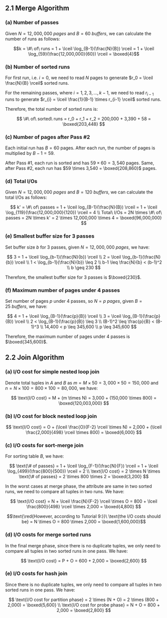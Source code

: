 
## 2.1 Merge Algorithm

### (a) Number of passes

Given $N = 12,000,000\ pages$ and $B = 60\ buffers$, we can calculate the number of runs as follows:

$$k = \#\ of\ runs = 1 + \lceil \log_{B-1}(\frac{N}{B}) \rceil = 1 + \lceil \log_{59}(\frac{12,000,000}{60}) \rceil = \boxed{4}$$

### (b) Number of sorted runs

For first run, i.e. $i=0$, we need to read $N$ pages to generate $r_0 = \lceil \frac{N}{B} \rceil$ sorted runs.

For the remaining passes, where $i=1, 2, 3, ..., k-1$, we need to read $r_{i-1}$ runs to generate $r_{i} = \lceil \frac{1}{B-1} \times r_{i-1} \rceil$ sorted runs.

Therefore, the total number of sorted runs is:

$$
\#\ of\ sorted\ runs = r_0 + r_1 + r_2 = 200,000 + 3,390 + 58 = \boxed{203,448}
$$

### (c) Number of pages after Pass #2

Each initial run has $B = 60$ pages. After each run, the number of pages is multiplied by $B-1 = 59$.

After Pass #1, each run is sorted and has $59 \times 60 = 3,540$ pages. Same, after Pass #2, each run has $59 \times 3,540 = \boxed{208,860}$ pages.

### (d) Total I/Os

Given $N = 12,000,000\ pages$ and $B = 120\ buffers$, we can calculate the total I/Os as follows:

$$
k' = \#\ of\ passes = 1 + \lceil log_{B-1}(\frac{N}{B}) \rceil = 1 + \lceil \log_{119}(\frac{12,000,000}{120}) \rceil = 4 \\
Total\ I/Os = 2N \times \#\ of\ passes = 2N \times k' = 2 \times 12,000,000 \times 4 = \boxed{96,000,000}
$$

### (e) Smallest buffer size for 3 passes

Set buffer size $b$ for 3 passes, given $N = 12,000,000\ pages$, we have:

$$
3 = 1 + \lceil \log_{b-1}(\frac{N}{b}) \rceil \\
2 = \lceil \log_{b-1}(\frac{N}{b}) \rceil \\
1 < \log_{b-1}(\frac{N}{b}) \leq 2 \\
b-1 \leq \frac{N}{b} < (b-1)^2 \\
b \geq 230
$$

Therefore, the smallest buffer size for 3 passes is $\boxed{230}$.

### (f) Maximum number of pages under 4 passes

Set number of pages $p$ under 4 passes, so $N = p\ pages$, given $B = 25\ buffers$, we have:

$$
4 = 1 + \lceil \log_{B-1}(\frac{p}{B}) \rceil \\
3 = \lceil \log_{B-1}(\frac{p}{B}) \rceil \\
2 < \log_{B-1}(\frac{p}{B}) \leq 3 \\
(B-1)^2 \leq \frac{p}{B} < (B-1)^3 \\
14,400 < p \leq 345,600 \\
p \leq 345,600
$$

Therefore, the maximum number of pages under 4 passes is $\boxed{345,600}$.

## 2.2 Join Algorithm

### (a) I/O cost for simple nested loop join

Denote total tuples in $A$ and $B$ as $m = M \times 50 = 3,000 \times 50 = 150,000$ and $n = N \times 100 = 800 \times 100 = 80,000$, we have:

$$
\text{I/O cost} = M + (m \times N) = 3,000 + (150,000 \times 800) = \boxed{120,003,000}
$$

### (b) I/O cost for block nested loop join

$$
\text{I/O cost} = O + (\lceil \frac{O}{F-2} \rceil \times N) = 2,000 + (\lceil \frac{2,000}{498} \rceil \times 800) = \boxed{6,000}
$$

### (c) I/O costs for sort-merge join

For sorting table $B$, we have:

$$
\text{\# of passes} = 1 + \lceil \log_{F-1}(\frac{N}{F}) \rceil = 1 + \lceil \log_{499}(\frac{800}{500}) \rceil = 2 \\
\text{I/O cost} = 2 \times N \times \text{\# of passes} = 2 \times 800 \times 2 = \boxed{3,200}
$$

In the worst cases at merge phase, the attribute are same in two sorted runs, we need to compare all tuples in two runs. We have:

$$
\text{I/O cost} = N + \lceil \frac{N}{F-2} \rceil \times O = 800 + \lceil \frac{800}{498} \rceil \times 2,000 = \boxed{4,800}
$$

$$\text{\red{However, according to Tutorial 9:}}\ \text{the I/O costs should be} = N \times O = 800 \times 2,000 = \boxed{1,600,000}$$


### (d) I/O costs for merge sorted runs

In the final merge phase, since there is no duplicate tuples, we only need to compare all tuples in two sorted runs in one pass. We have:

$$
\text{I/O cost} = P + O = 600 + 2,000 = \boxed{2,600}
$$

### (e) I/O costs for hash join

Since there is no duplicate tuples, we only need to compare all tuples in two sorted runs in one pass. We have:

$$
\text{I/O cost for partition phase} = 2 \times (N + O) = 2 \times (800 + 2,000) = \boxed{5,600} \\
\text{I/O cost for probe phase} = N + O = 800 + 2,000 = \boxed{2,800} 
$$

